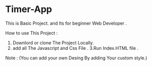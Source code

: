 # Timer-App
This is Basic Project. and Its for beginner Web Developer .


How to use This Project :
1. Downlord or clone The Project Locally.
2. add all The Javascript and Css File .
3.Run Index.HTML file .

Note : (You can add your own Desing By adding Your custom style.)
